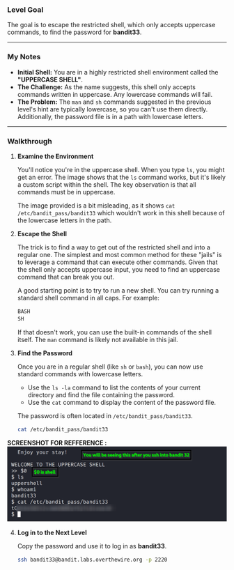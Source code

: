 ### Level Goal

The goal is to escape the restricted shell, which only accepts uppercase commands, to find the password for **bandit33**.

-----

### My Notes

  * **Initial Shell:** You are in a highly restricted shell environment called the **"UPPERCASE SHELL"**.
  * **The Challenge:** As the name suggests, this shell only accepts commands written in uppercase. Any lowercase commands will fail.
  * **The Problem:** The `man` and `sh` commands suggested in the previous level's hint are typically lowercase, so you can't use them directly. Additionally, the password file is in a path with lowercase letters.

-----

### Walkthrough

1.  **Examine the Environment**

    You'll notice you're in the uppercase shell. When you type `ls`, you might get an error. The image shows that the `ls` command works, but it's likely a custom script within the shell. The key observation is that all commands must be in uppercase.

    The image provided is a bit misleading, as it shows `cat /etc/bandit_pass/bandit33` which wouldn't work in this shell because of the lowercase letters in the path.

2.  **Escape the Shell**

    The trick is to find a way to get out of the restricted shell and into a regular one. The simplest and most common method for these "jails" is to leverage a command that can execute other commands. Given that the shell only accepts uppercase input, you need to find an uppercase command that can break you out.

    A good starting point is to try to run a new shell. You can try running a standard shell command in all caps. For example:

    ```bash
    BASH
    SH
    ```

    If that doesn't work, you can use the built-in commands of the shell itself. The `man` command is likely not available in this jail.

3.  **Find the Password**

    Once you are in a regular shell (like `sh` or `bash`), you can now use standard commands with lowercase letters.

      * Use the `ls -la` command to list the contents of your current directory and find the file containing the password.
      * Use the `cat` command to display the content of the password file.

    The password is often located in `/etc/bandit_pass/bandit33`.

    ```bash
    cat /etc/bandit_pass/bandit33
    ```
**SCREENSHOT FOR REFFERENCE  :**
![](screenshots/command.png)



4.  **Log in to the Next Level**

    Copy the password and use it to log in as **bandit33**.

    ```bash
    ssh bandit33@bandit.labs.overthewire.org -p 2220
    ```
